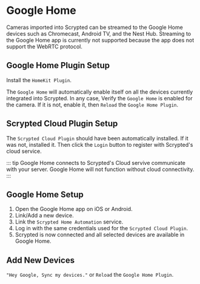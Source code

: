 # Google Home

Cameras imported into Scrypted can be streamed to the Google Home devices such as Chromecast, Android TV, and the Nest Hub. Streaming to the Google Home app is currently not supported because the app does not support the WebRTC protocol.

<!--@include: ./parts/camera-preparation.md-->

## Google Home Plugin Setup

Install the `HomeKit Plugin`.

The `Google Home` will automatically enable itself on all the devices currently integrated into Scrypted. In any case, Verify the `Google Home` is enabled for the camera. If it is not, enable it, then `Reload` the `Google Home Plugin`.

## Scrypted Cloud Plugin Setup

The `Scrypted Cloud Plugin` should have been automatically installed. If it was not, installed it. Then click the `Login` button to register with Scrypted's cloud service.

::: tip
Google Home connects to Scrypted's Cloud servive communicate with your server. Google Home will not function without cloud connectivity.
:::

## Google Home Setup

1. Open the Google Home app on iOS or Android.
2. Link/Add a new device.
3. Link the `Scrypted Home Automation` service.
4. Log in with the same credentials used for the `Scrypted Cloud Plugin`.
5. Scrypted is now connected and all selected devices are available in Google Home.

## Add New Devices

`"Hey Google, Sync my devices."` or `Reload` the `Google Home Plugin`.
